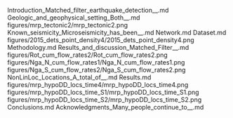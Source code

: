 Introduction_Matched_filter_earthquake_detection__.md
Geologic_and_geophysical_setting_Both__.md
figures/mrp_tectonic2/mrp_tectonic2.png
Known_seismicity_Microseismicity_has_been__.md
Network.md
Dataset.md
figures/2015_dets_point_density4/2015_dets_point_density4.png
Methodology.md
Results_and_discussion_Matched_Filter__.md
figures/Rot_cum_flow_rates2/Rot_cum_flow_rates2.png
figures/Nga_N_cum_flow_rates1/Nga_N_cum_flow_rates1.png
figures/Nga_S_cum_flow_rates2/Nga_S_cum_flow_rates2.png
NonLinLoc_Locations_A_total_of__.md
Results.md
figures/mrp_hypoDD_locs_time4/mrp_hypoDD_locs_time4.png
figures/mrp_hypoDD_locs_time_S1/mrp_hypoDD_locs_time_S1.png
figures/mrp_hypoDD_locs_time_S2/mrp_hypoDD_locs_time_S2.png
Conclusions.md
Acknowledgments_Many_people_continue_to__.md